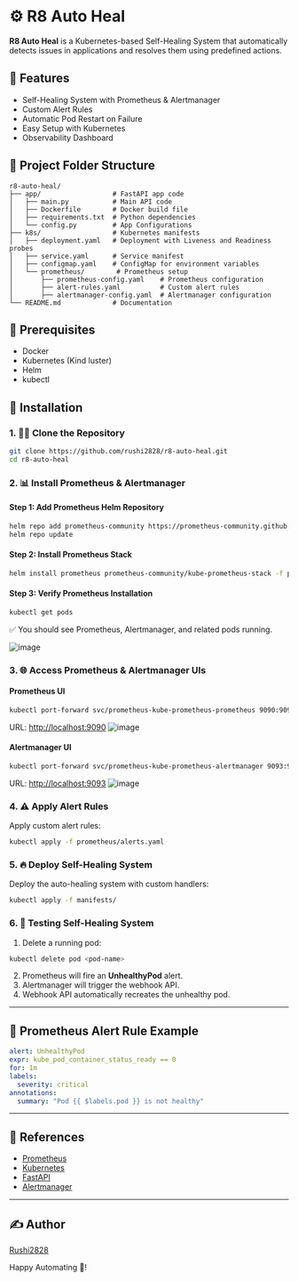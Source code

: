 # ⚙️ R8 Auto Heal 

**R8 Auto Heal** is a Kubernetes-based Self-Healing System that automatically detects issues in applications and resolves them using predefined actions.

## 🌟 Features
- Self-Healing System with Prometheus & Alertmanager
- Custom Alert Rules
- Automatic Pod Restart on Failure
- Easy Setup with Kubernetes
- Observability Dashboard

## 📁 Project Folder Structure
```
r8-auto-heal/
├── app/                  # FastAPI app code
│   ├── main.py           # Main API code
│   ├── Dockerfile        # Docker build file
│   ├── requirements.txt  # Python dependencies
│   └── config.py         # App Configurations
├── k8s/                  # Kubernetes manifests
│   ├── deployment.yaml   # Deployment with Liveness and Readiness probes
│   ├── service.yaml      # Service manifest
│   ├── configmap.yaml    # ConfigMap for environment variables
│   └── prometheus/        # Prometheus setup
│       ├── prometheus-config.yaml    # Prometheus configuration
│       ├── alert-rules.yaml          # Custom alert rules
│       ├── alertmanager-config.yaml  # Alertmanager configuration
└── README.md             # Documentation
```

## 🔑 Prerequisites 
- Docker 
- Kubernetes (Kind luster)
- Helm
- kubectl

## 🚀 Installation

### 1. 🧑‍💻 Clone the Repository
```bash
git clone https://github.com/rushi2828/r8-auto-heal.git
cd r8-auto-heal
```

### 2. 📊 Install Prometheus & Alertmanager

#### Step 1: Add Prometheus Helm Repository
```bash
helm repo add prometheus-community https://prometheus-community.github.io/helm-charts
helm repo update
```

#### Step 2: Install Prometheus Stack
```bash
helm install prometheus prometheus-community/kube-prometheus-stack -f prometheus/values.yaml
```

#### Step 3: Verify Prometheus Installation
```bash
kubectl get pods
```
✅ You should see Prometheus, Alertmanager, and related pods running.

![image](https://github.com/user-attachments/assets/2294e0ca-e836-4918-b360-597a498637d4)

### 3. 🌐 Access Prometheus & Alertmanager UIs

#### Prometheus UI
```bash
kubectl port-forward svc/prometheus-kube-prometheus-prometheus 9090:9090
```
URL: [http://localhost:9090](http://localhost:9090)
![image](https://github.com/user-attachments/assets/5d63f4ff-819d-4dd3-8fdd-adb984bbb3ee)


#### Alertmanager UI
```bash
kubectl port-forward svc/prometheus-kube-prometheus-alertmanager 9093:9093
```
URL: [http://localhost:9093](http://localhost:9093)
![image](https://github.com/user-attachments/assets/3e0fab42-9887-4c8e-8107-82479cdae36e)


### 4. ⚠️ Apply Alert Rules

Apply custom alert rules:
```bash
kubectl apply -f prometheus/alerts.yaml
```

### 5. 🔥 Deploy Self-Healing System

Deploy the auto-healing system with custom handlers:
```bash
kubectl apply -f manifests/
```

### 6. 🎯 Testing Self-Healing System
1. Delete a running pod:
```bash
kubectl delete pod <pod-name>
```
2. Prometheus will fire an **UnhealthyPod** alert.
3. Alertmanager will trigger the webhook API.
4. Webhook API automatically recreates the unhealthy pod.

---

## 📌 Prometheus Alert Rule Example
```yaml
alert: UnhealthyPod
expr: kube_pod_container_status_ready == 0
for: 1m
labels:
  severity: critical
annotations:
  summary: "Pod {{ $labels.pod }} is not healthy"
```

---

## 🔗 References
- [Prometheus](https://prometheus.io/)
- [Kubernetes](https://kubernetes.io/)
- [FastAPI](https://fastapi.tiangolo.com/)
- [Alertmanager](https://prometheus.io/docs/alerting/latest/alertmanager/)

---

## ✍️ Author
[Rushi2828](https://github.com/rushi2828)

Happy Automating 🚀!
